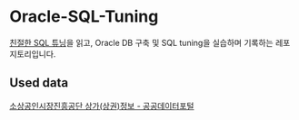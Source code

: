 # Oracle-SQL-Tuning

[친절한 SQL 튜닝](https://product.kyobobook.co.kr/detail/S000001975837)을 읽고, Oracle DB 구축 및 SQL tuning을 실습하며 기록하는 레포지토리입니다.

## Used data

[소상공인시장진흥공단 상가(상권)정보 - 공공데이터포털](https://www.data.go.kr/data/15083033/fileData.do)
